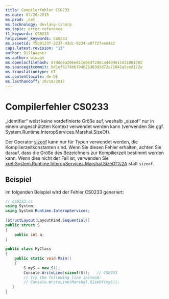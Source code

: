 ```yaml
---
title: Compilerfehler CS0233
ms.date: 07/20/2015
ms.prod: .net
ms.technology: devlang-csharp
ms.topic: error-reference
f1_keywords: CS0233
helpviewer_keywords: CS0233
ms.assetid: 75b0123f-2237-43dc-9234-a0f727eee482
caps.latest.revision: "13"
author: BillWagner
ms.author: wiwagn
ms.openlocfilehash: 87dde6a206e811e064f2d6ca440de11431881782
ms.sourcegitcommit: bd1ef61f4bb794b25383d3d72e71041a5ced172e
ms.translationtype: HT
ms.contentlocale: de-DE
ms.lasthandoff: 10/18/2017
---
```

# <a name="compiler-error-cs0233"></a>Compilerfehler CS0233
„identifier“ weist keine vordefinierte Größe auf, weshalb „sizeof“ nur in einem ungeschützten Kontext verwendet werden kann (verwenden Sie ggf. System.Runtime.InteropServices.Marshal.SizeOf).  
  
 Der Operator [sizeof](../../../csharp/language-reference/keywords/sizeof.md) kann nur für Typen verwendet werden, die Kompilierzeitkonstanten sind. Wenn Sie diesen Fehler erhalten, achten Sie darauf, dass die Größe des Bezeichners zur Kompilierzeit bestimmt werden kann. Wenn dies nicht der Fall ist, verwenden Sie <xref:System.Runtime.InteropServices.Marshal.SizeOf%2A> statt `sizeof`.  
  
## <a name="example"></a>Beispiel  
 Im folgenden Beispiel wird der Fehler CS0233 generiert:  
  
```csharp  
// CS0233.cs  
using System;  
using System.Runtime.InteropServices;  
  
[StructLayout(LayoutKind.Sequential)]  
public struct S  
{  
    public int a;  
}  
  
public class MyClass  
{  
    public static void Main()  
    {  
        S myS = new S();  
        Console.WriteLine(sizeof(S));   // CS0233  
        // Try the following line instead:  
        // Console.WriteLine(Marshal.SizeOf(myS));  
   }  
}  
```
